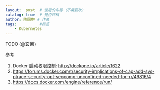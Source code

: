 ```yaml
---
layout:  post  # 使用的布局（不需要改）
catalog: true  # 是否归档
author: 陈国林 # 作者
tags:          #标签
    - Kubernetes
---
```


TODO (@玄苦)

参考  
1. Docker 启动权限控制: http://dockone.io/article/1622
2. https://forums.docker.com/t/security-implications-of-cap-add-sys-ptrace-security-opt-seccomp-unconfined-needed-for-rr/49816/4
3. https://docs.docker.com/engine/reference/run/
